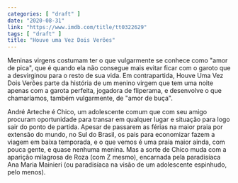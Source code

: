 ```yaml
---
categories: [ "draft" ]
date: "2020-08-31"
link: "https://www.imdb.com/title/tt0322629"
tags: [ "draft" ]
title: "Houve uma Vez Dois Verões"
---
```

Meninas virgens costumam ter o que vulgarmente se conhece como "amor de pica", que é quando ela não consegue mais evitar ficar com o garoto que a desvirginou para o resto de sua vida. Em contrapartida, Houve Uma Vez Dois Verões parte da história de um menino virgem que tem uma noite apenas com a garota perfeita, jogadora de fliperama, e desenvolve o que chamaríamos, também vulgarmente, de "amor de buça".

André Arteche é Chico, um adolescente comum que com seu amigo procuram oportunidade para transar em qualquer lugar e situação para logo sair do ponto de partida. Apesar de passarem as férias na maior praia por extensão do mundo, no Sul do Brasil, os pais para economizar fazem a viagem em baixa temporada, e o que vemos é uma praia maior ainda, com pouca gente, e quase nenhuma menina. Mas a sorte de Chico muda com a aparição milagrosa de Roza (com Z mesmo), encarnada pela paradisíaca Ana Maria Mainieri (ou paradisíaca na visão de um adolescente espinhudo, pelo menos).
